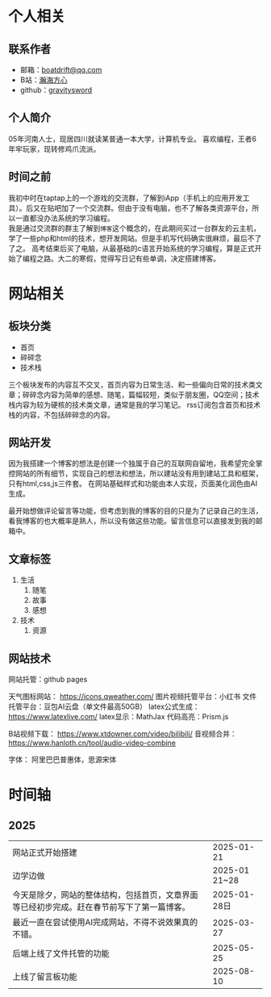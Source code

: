 <div style="display:none;" class="author">
{
    "title": "关于网站",
    "date" : "2025-02-23",
    "weather" : "sunny",
    "description": "欢迎来到 泛舟游客 的博客",
    "tag" : ["生活"]
}
</div>

# 个人相关

## 联系作者

- 邮箱：boatdrift@qq.com
- B站：<a href="https://space.bilibili.com/3546762656614479">瀚海方心</a>
- github：<a href="https://github.com/gravitysword">gravitysword</a>

## 个人简介

05年河南人士，现居四川就读某普通一本大学，计算机专业。
喜欢编程，王者6年牢玩家，现转修鸡爪流派。

## 时间之前

我初中时在taptap上的一个游戏的交流群，了解到iApp（手机上的应用开发工具）。后又在贴吧加了一个交流群。但由于没有电脑，也不了解各类资源平台，所以一直都没办法系统的学习编程。   
我是通过交流群的群主了解到`博客`这个概念的，在此期间买过一台群友的云主机，学了一些php和html的技术，想开发网站。但是手机写代码确实很麻烦，最后不了了之。
高考结束后买了电脑，从最基础的c语言开始系统的学习编程，算是正式开始了编程之路。大二的寒假，觉得写日记有些单调，决定搭建博客。

# 网站相关
## 板块分类
- 首页
- 碎碎念
- 技术栈

三个板块发布的内容互不交叉，首页内容为日常生活、和一些偏向日常的技术类文章；碎碎念内容为简单的感想、随笔，篇幅较短，类似于朋友圈，QQ空间；技术栈内容为较为硬核的技术类文章，通常是我的学习笔记。
rss订阅包含首页和技术栈的内容，不包括碎碎念的内容。

## 网站开发
因为我搭建一个博客的想法是创建一个独属于自己的互联网自留地，我希望完全掌控网站的所有细节，实现自己的想法和想法，所以建站没有用到建站工具和框架，只有html,css,js三件套。
在网站基础样式和功能由本人实现，页面美化润色由AI生成。

最开始想做评论留言等功能，但考虑到我的博客的目的只是为了记录自己的生活，看我博客的也大概率是熟人，所以没有做这些功能。留言信息可以直接发到我的邮箱中。

## 文章标签
1. 生活
    1. 随笔
    2. 故事
    3. 感想
2. 技术
    1. 资源

## 网站技术

网站托管：github pages

天气图标网站： https://icons.qweather.com/
图片视频托管平台：小红书
文件托管平台：豆包AI云盘（单文件最高50GB）
latex公式生成：https://www.latexlive.com/
latex显示：MathJax
代码高亮：Prism.js

B站视频下载： https://www.xtdowner.com/video/bilibili/
音视频合并：https://www.hanloth.cn/tool/audio-video-combine

字体： 阿里巴巴普惠体，思源宋体


# 时间轴
## 2025 
|     |   |
|----|----|
|网站正式开始搭建|2025-01-21|
|边学边做|2025-01 21~28|
|今天是除夕，网站的整体结构，包括首页，文章界面等已经初步完成。赶在春节前写下了第一篇博客。|2025-01-28日|
|最近一直在尝试使用AI完成网站，不得不说效果真的不错。|2025-03-27|
|后端上线了文件托管的功能|2025-05-25|
|上线了留言板功能|2025-08-10|




     
